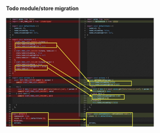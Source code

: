 #### Todo module/store migration

<img src="slides/vuex-to-pinia/images/migrate-todo-store-diff-02.jpg" title="migrate-todo-store-diff-02" width="80%" />


<aside class="notes">
</aside>
